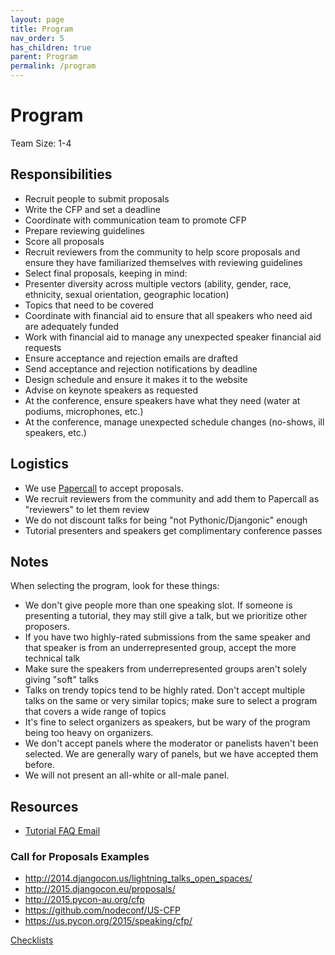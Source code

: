 ```yaml
---
layout: page
title: Program 
nav_order: 5
has_children: true
parent: Program
permalink: /program
---
```


# Program

Team Size: 1-4 

## Responsibilities 

- Recruit people to submit proposals 
- Write the CFP and set a deadline
- Coordinate with communication team to promote CFP 
- Prepare reviewing guidelines 
- Score all proposals 
- Recruit reviewers from the community to help score proposals and ensure they have familiarized themselves with reviewing guidelines 
- Select final proposals, keeping in mind: 
- Presenter diversity across multiple vectors (ability, gender, race, ethnicity, sexual orientation, geographic location) 
- Topics that need to be covered 
- Coordinate with financial aid to ensure that all speakers who need aid are adequately funded 
- Work with financial aid to manage any unexpected speaker financial aid requests 
- Ensure acceptance and rejection emails are drafted 
- Send acceptance and rejection notifications by deadline 
- Design schedule and ensure it makes it to the website 
- Advise on keynote speakers as requested 
- At the conference, ensure speakers have what they need (water at podiums, microphones, etc.) 
- At the conference, manage unexpected schedule changes (no-shows, ill speakers, etc.) 

## Logistics 

- We use [Papercall](https://www.papercall.io/) to accept proposals. 
- We recruit reviewers from the community and add them to Papercall as "reviewers" to let them review 
- We do not discount talks for being "not Pythonic/Djangonic" enough 
- Tutorial presenters and speakers get complimentary conference passes 

## Notes 

When selecting the program, look for these things: 

- We don't give people more than one speaking slot. If someone is presenting a tutorial, they may still give a talk, but we prioritize other proposers. 
- If you have two highly-rated submissions from the same speaker and that speaker is from an underrepresented group, accept the more technical talk 
- Make sure the speakers from underrepresented groups aren't solely giving "soft" talks 
- Talks on trendy topics tend to be highly rated. Don't accept multiple talks on the same or very similar topics; make sure to select a program that covers a wide range of topics 
- It's fine to select organizers as speakers, but be wary of the program being too heavy on organizers. 
- We don't accept panels where the moderator or panelists haven't been selected. We are generally wary of panels, but we have accepted them before. 
- We will not present an all-white or all-male panel. 

## Resources

- [Tutorial FAQ Email](email-tutorial-faqs.md)

### Call for Proposals Examples 

- http://2014.djangocon.us/lightning_talks_open_spaces/
- http://2015.djangocon.eu/proposals/
- http://2015.pycon-au.org/cfp
- https://github.com/nodeconf/US-CFP
- https://us.pycon.org/2015/speaking/cfp/

[Checklists](checklists.md)
